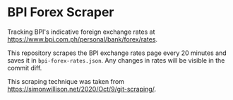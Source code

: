 # BPI Forex Scraper

Tracking BPI's indicative foreign exchange rates at https://www.bpi.com.ph/personal/bank/forex/rates.

This repository scrapes the BPI exchange rates page every 20 minutes and saves it in `bpi-forex-rates.json`. Any changes in rates will be visible in the commit diff.


This scraping technique was taken from https://simonwillison.net/2020/Oct/9/git-scraping/.